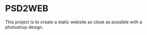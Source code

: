PSD2WEB
=======

This project is to create a static website as close as possible with a photoshop design.
